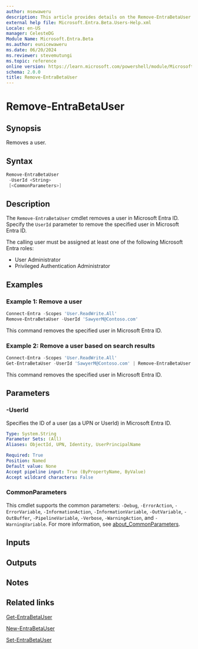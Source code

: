 ```yaml
---
author: msewaweru
description: This article provides details on the Remove-EntraBetaUser command.
external help file: Microsoft.Entra.Beta.Users-Help.xml
Locale: en-US
manager: CelesteDG
Module Name: Microsoft.Entra.Beta
ms.author: eunicewaweru
ms.date: 06/20/2024
ms.reviewer: stevemutungi
ms.topic: reference
online version: https://learn.microsoft.com/powershell/module/Microsoft.Entra.Beta/Remove-EntraBetaUser
schema: 2.0.0
title: Remove-EntraBetaUser
---
```


# Remove-EntraBetaUser

## Synopsis

Removes a user.

## Syntax

```powershell
Remove-EntraBetaUser
 -UserId <String>
 [<CommonParameters>]
```

## Description

The `Remove-EntraBetaUser` cmdlet removes a user in Microsoft Entra ID. Specify the `UserId` parameter to remove the specified user in Microsoft Entra ID.

The calling user must be assigned at least one of the following Microsoft Entra roles:

- User Administrator
- Privileged Authentication Administrator

## Examples

### Example 1: Remove a user

```powershell
Connect-Entra -Scopes 'User.ReadWrite.All'
Remove-EntraBetaUser -UserId 'SawyerM@Contoso.com'
```

This command removes the specified user in Microsoft Entra ID.

### Example 2: Remove a user based on search results

```powershell
Connect-Entra -Scopes 'User.ReadWrite.All'
Get-EntraBetaUser -UserId 'SawyerM@Contoso.com' | Remove-EntraBetaUser
```

This command removes the specified user in Microsoft Entra ID.

## Parameters

### -UserId

Specifies the ID of a user (as a UPN or UserId) in Microsoft Entra ID.

```yaml
Type: System.String
Parameter Sets: (All)
Aliases: ObjectId, UPN, Identity, UserPrincipalName

Required: True
Position: Named
Default value: None
Accept pipeline input: True (ByPropertyName, ByValue)
Accept wildcard characters: False
```

### CommonParameters

This cmdlet supports the common parameters: `-Debug`, `-ErrorAction`, `-ErrorVariable`, `-InformationAction`, `-InformationVariable`, `-OutVariable`, `-OutBuffer`, `-PipelineVariable`, `-Verbose`, `-WarningAction`, and `-WarningVariable`. For more information, see [about_CommonParameters](https://go.microsoft.com/fwlink/?LinkID=113216).

## Inputs

## Outputs

## Notes

## Related links

[Get-EntraBetaUser](Get-EntraBetaUser.md)

[New-EntraBetaUser](New-EntraBetaUser.md)

[Set-EntraBetaUser](Set-EntraBetaUser.md)
